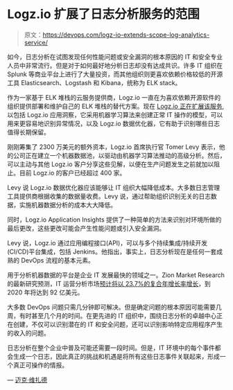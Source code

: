 # Logz.io 扩展了日志分析服务的范围

> 原文：<https://devops.com/logz-io-extends-scope-log-analytics-service/>

如今，日志分析在试图发现任何性能问题或安全漏洞的根本原因的 IT 和安全专业人员中非常流行。但是对于如何最好地分析日志却没有达成共识。许多 IT 组织在 Splunk 等商业平台上进行了大量投资，而其他组织则更喜欢依赖价格较低的开源工具 Elasticsearch、Logstash 和 Kibana，统称为 ELK stack。

作为一家基于 ELK 堆栈的云服务提供商，Logz.io 一直在为喜欢依赖开源软件的组织提供部署和维护自己的 ELK 堆栈的替代方案。现在 [Logz.io 正在扩展该服务](https://logz.io/news/logz-io-cognitive-insights-release/),以包括 Logz.io 应用洞察，它采用机器学习算法来创建正常 IT 操作的模型，可以用来更容易地识别异常情况，以及 Logz.io 数据优化器，它有助于识别哪些日志值得长期保留。

刚刚筹集了 2300 万美元的额外资本，Logz.io 首席执行官 Tomer Levy 表示，他的公司正在建立一个机器数据池，以驱动由机器学习算法推动的高级分析。然后，可以主动与其他 Logz.io 客户分享这些见解，以便在生产问题发生之前就加以阻止。目前 Logz.io 的客户已经超过 400 家。

Levy 说 Logz.io 数据优化器应该能够让 IT 组织大幅降低成本。大多数日志管理工具提供商根据收集的数据量收费。Levy 说，通过帮助组织识别无关的日志数据，实施机器数据分析的成本大大降低。

同时，Logz.io Application Insights 提供了一种简单的方法来识别对环境所做的最后更改，这些更改可能会产生性能问题或引入安全漏洞。

Levy 说，Logz.io 通过应用编程接口(API)，可以与多个持续集成/持续开发(CI/CD)平台集成，包括 Jenkins。他指出，事实上，日志分析现在是任何一套成熟的 DevOps 流程的基本元素。

用于分析机器数据的平台是企业 IT 发展最快的领域之一。Zion Market Research 的最新研究预测，IT 运营分析市场[预计将以 23.7%的复合年增长率增长](http://editionanalyst.com/information-technology-operations-analytics-market-2017-2021-industry-will-reach-9-2-billion/)，到 2020 年将达到 92 亿美元。

大多数 DevOps 问题只需几分钟即可解决。但是确定问题的根本原因可能需要几周，有时甚至几个月的时间。在更先进的 IT 组织中，围绕日志分析的卓越中心正在创建，不仅可以识别潜在的 IT 和安全问题，还可以识别影响特定应用程序产生的收入的问题。

日志分析在整个企业中普及可能还需要一段时间。但是，IT 环境中的每个事件都会生成一个日志，因此真正的挑战和机遇是将所有这些日志事件关联起来，形成一个真正可操作的情报。

— [迈克·维扎德](https://devops.com/author/mike-vizard/)